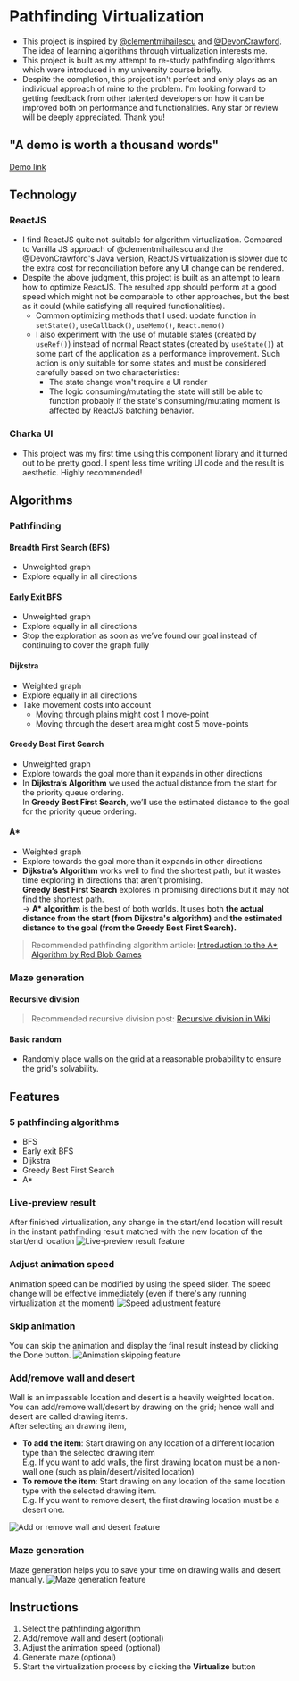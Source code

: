 # Pathfinding Virtualization
- This project is inspired by [@clementmihailescu](https://github.com/clementmihailescu) and [@DevonCrawford](https://github.com/DevonCrawford). The idea of learning algorithms through virtualization interests me.
- This project is built as my attempt to re-study pathfinding algorithms which were introduced in my university course briefly.
- Despite the completion, this project isn't perfect and only plays as an individual approach of mine to the problem. I'm looking forward to getting feedback from other talented developers on how it can be improved both on performance and functionalities. Any star or review will be deeply appreciated. Thank you!
## "A demo is worth a thousand words"
[Demo link](https://ngquhuanbl.github.io/Pathfinding_Visualization/)
## Technology
### ReactJS
- I find ReactJS quite not-suitable for algorithm virtualization. Compared to Vanilla JS approach of @clementmihailescu and the @DevonCrawford's Java version, ReactJS virtualization is slower due to the extra cost for reconciliation before any UI change can be rendered.
- Despite the above judgment, this project is built as an attempt to learn how to optimize ReactJS. The resulted app should perform at a good speed which might not be comparable to other approaches, but the best as it could (while satisfying all required functionalities).
  - Common optimizing methods that I used: update function in `setState()`, `useCallback()`, `useMemo()`, `React.memo()`
  - I also experiment with the use of mutable states (created by `useRef()`) instead of normal React states (created by `useState()`) at some part of the application as a performance improvement. Such action is only suitable for some states and must be considered carefully based on two characteristics:
    - The state change won't require a UI render
    - The logic consuming/mutating the state will still be able to function probably if the state's consuming/mutating moment is affected by ReactJS batching behavior.
### Charka UI
- This project was my first time using this component library and it turned out to be pretty good. I spent less time writing UI code and the result is aesthetic. Highly recommended!
## Algorithms
### Pathfinding
#### Breadth First Search (BFS)
- Unweighted graph
- Explore equally in all directions
#### Early Exit BFS
- Unweighted graph
- Explore equally in all directions
- Stop the exploration as soon as we’ve found our goal instead of continuing to cover the graph fully
#### Dijkstra
- Weighted graph
- Explore equally in all directions
- Take movement costs into account
  - Moving through plains might cost 1 move-point
  - Moving through the desert area might cost 5 move-points
#### Greedy Best First Search
- Unweighted graph
- Explore towards the goal more than it expands in other directions
- In **Dijkstra’s Algorithm** we used the actual distance from the start for the priority queue ordering.<br/>In **Greedy Best First Search**, we’ll use the estimated distance to the goal for the priority queue ordering.
#### A*
- Weighted graph
- Explore towards the goal more than it expands in other directions
- **Dijkstra’s Algorithm** works well to find the shortest path, but it wastes time exploring in directions that aren’t promising.<br/>**Greedy Best First Search** explores in promising directions but it may not find the shortest path.<br/>→ **A\* algorithm** is the best of both worlds. It uses both **the actual distance from the start (from Dijkstra's algorithm)**  and **the estimated distance to the goal (from the Greedy Best First Search).**
> Recommended pathfinding algorithm article: [Introduction to the A* Algorithm by Red Blob Games](https://www.redblobgames.com/pathfinding/a-star/introduction.html)
### Maze generation
#### Recursive division
> Recommended recursive division post: [Recursive division in Wiki](https://en.wikipedia.org/wiki/Maze_generation_algorithm#:~:text=the%20current%20cell.-,Recursive%20division%20method,-%5Bedit%5D)
#### Basic random
- Randomly place walls on the grid at a reasonable probability to ensure the grid's solvability.
## Features
### 5 pathfinding algorithms
- BFS
- Early exit BFS
- Dijkstra
- Greedy Best First Search
- A*
### Live-preview result
After finished virtualization, any change in the start/end location will result in the instant pathfinding result matched with the new location of the start/end location
![Live-preview result feature](src/assets/feature-live-preview.gif)
### Adjust animation speed
Animation speed can be modified by using the speed slider. The speed change will be effective immediately (even if there's any running virtualization at the moment)
![Speed adjustment feature](src/assets/feature-speed-modification.gif)
### Skip animation
You can skip the animation and display the final result instead by clicking the Done button.
![Animation skipping feature](src/assets/feature-skip-animation.gif)
### Add/remove wall and desert
Wall is an impassable location and desert is a heavily weighted location.<br/>You can add/remove wall/desert by drawing on the grid; hence wall and desert are called drawing items.<br />After selecting an drawing item,<br/>
- **To add the item**: Start drawing on any location of a different location type than the selected drawing item<br/>E.g. If you want to add walls, the first drawing location must be a non-wall one (such as plain/desert/visited location)
- **To remove the item**: Start drawing on any location of the same location type with the selected drawing item.<br />E.g. If you want to remove desert, the first drawing location must be a desert one.

![Add or remove wall and desert feature](src/assets/feature-drawing-wall-desert.gif)
### Maze generation
Maze generation helps you to save your time on drawing walls and desert manually.
![Maze generation feature](src/assets/feature-maze-generation.gif)
## Instructions
1. Select the pathfinding algorithm
2. Add/remove wall and desert (optional)
3. Adjust the animation speed (optional)
4. Generate maze (optional)
5. Start the virtualization process by clicking the **Virtualize** button


